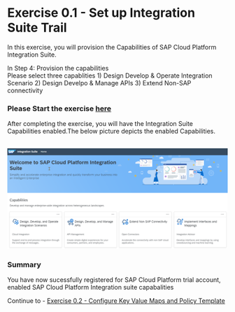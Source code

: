# Exercise 0.1 -  Set up Integration Suite Trail

In this exercise, you will provision the Capabilities of SAP Cloud Platform Integration Suite.

In Step 4: Provision the capabilities<br/> 
Please select three capablities 1) Design Develop & Operate Integration Scenario 2) Design Develpo & Manage APIs 3) Extend Non-SAP connectivity 

### Please Start the exercise [here](https://developers.sap.com/tutorials/cp-starter-isuite-onboard-subscribe.html)

After completing the exercise, you will have the Integration Suite Capabilities enabled.The below picture depicts the enabled Capabilities. 

<br>![](/exercises/ex0/images/iSuite.png)

### Summary

You have now sucessfully registered for SAP Cloud Platform trial account, enabled SAP Cloud Platform Integration suite capabalities

Continue to - [Exercise 0.2 - Configure Key Value Maps and Policy Template](../ex0/0.2_Configure_Key_Value_Maps_and_Policy.pdf)

